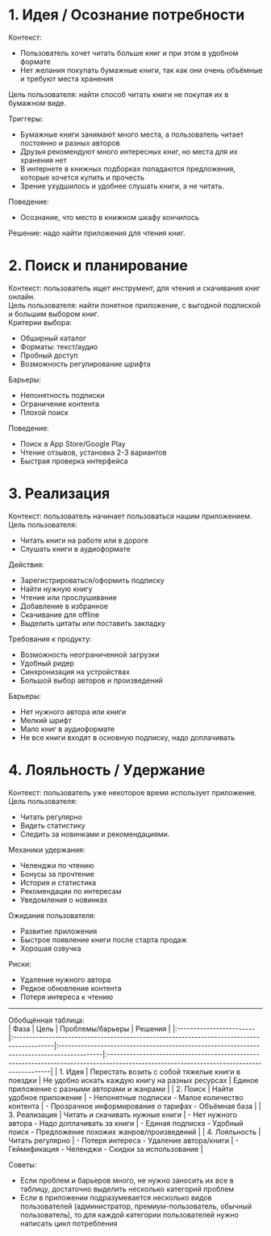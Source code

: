 # 1. Идея / Осознание потребности   
Контекст:
- Пользователь хочет читать больше книг и при этом в удобном формате   
- Нет желания покупать бумажные книги, так как они очень объёмные и требуют места хранения

Цель пользователя: найти способ читать книги не покупая их в бумажном виде.

Триггеры:   
- Бумажные книги занимают много места, а пользователь читает постоянно и разных авторов   
- Друзья рекомендуют много интересных книг, но места для их хранения нет   
- В интернете в книжных подборках попадаются предложения, которые хочется купить и прочесть   
- Зрение ухудшилось и удобнее слушать книги, а не читать.   

Поведение:   
- Осознание, что место в книжном шкафу кончилось   

Решение: надо найти приложения для чтения книг.

# 2. Поиск и планирование   
Контекст: пользователь ищет инструмент, для чтения и скачивания книг онлайн.   
Цель пользователя: найти понятное приложение, с выгодной подпиской и большим выбором книг.   
Критерии выбора:   
- Обширный каталог   
- Форматы: текст/аудио   
- Пробный доступ   
- Возможность регулирование шрифта

Барьеры:   
- Непонятность подписки   
- Ограничение контента   
- Плохой поиск

Поведение:   
- Поиск в App Store/Google Play   
- Чтение отзывов, установка 2-3 вариантов   
- Быстрая проверка интерфейса    

# 3. Реализация   
Контекст: пользователь начинает пользоваться нашим приложением.   
Цель пользователя:   
- Читать книги на работе или в дороге   
- Слушать книги в аудиоформате

Действия:   
- Зарегистрироваться/оформить подписку   
- Найти нужную книгу   
- Чтение или прослушивание   
- Добавление в избранное   
- Скачивание для offline   
- Выделить цитаты или поставить закладку

Требования к продукту:   
- Возможность неограниченной загрузки   
- Удобный ридер   
- Синхронизация на устройствах   
- Большой выбор авторов и произведений

Барьеры:   
- Нет нужного автора или книги   
- Мелкий шрифт   
- Мало книг в аудиоформате   
- Не все книги входят в основную подписку, надо доплачивать   

# 4. Лояльность / Удержание   
Контекст: пользователь уже некоторое время использует приложение.   
Цель пользователя:   
- Читать регулярно   
- Видеть статистику   
- Следить за новинками и рекомендациями.

Механики удержания:   
- Челенджи по чтению   
- Бонусы за прочтение   
- История и статистика   
- Рекомендации по интересам   
- Уведомления о новинках   

Ожидания пользователя:
- Развитие приложения   
- Быстрое появление книги после старта продаж   
- Хорошая озвучка

Риски:   
- Удаление нужного автора   
- Редкое обновление контента   
- Потеря интереса к чтению   
 --- 

Обобщённая таблица:   
|                    Фаза |                                                                                      Цель |                                                                           Проблемы/барьеры |                                                                                                                                   Решения |
|:------------------------|:------------------------------------------------------------------------------------------|:-------------------------------------------------------------------------------------------|:------------------------------------------------------------------------------------------------------------------------------------------|
|                 1. Идея |                                          Перестать возить с собой тяжелые книги в поездки |                                           Не удобно искать каждую книгу на разных ресурсах |                                                                                            Единое приложение с разными авторами и жанрами |
|                2. Поиск |                                                                  Найти удобное приложение |                                          - Непонятные подписки - Малое количество контента |                                                                                     - Прозрачное информирование о тарифах - Объёмная база |
|           3. Реализация |                                                           Читать и скачивать нужные книги |                                           - Нет нужного автора - Надо доплачивать за книги |                                                               - Единая подписка - Удобный поиск - Предложение похожих жанров/произведений |
|           4. Лояльность |                                                                          Читать регулярно |                                                  - Потеря интереса - Удаление автора/книги |                                                                                       - Геймификация - Челенджи - Скидки за использование |

Советы:    
- Если проблем и барьеров много, не нужно заносить их все в таблицу, достаточно выделить несколько категорий проблем   
- Если в приложении подразумевается несколько видов пользователей (администратор, премиум-пользователь, обычный пользователь), то для каждой категории пользователей нужно написать цикл потребления   
   
   
